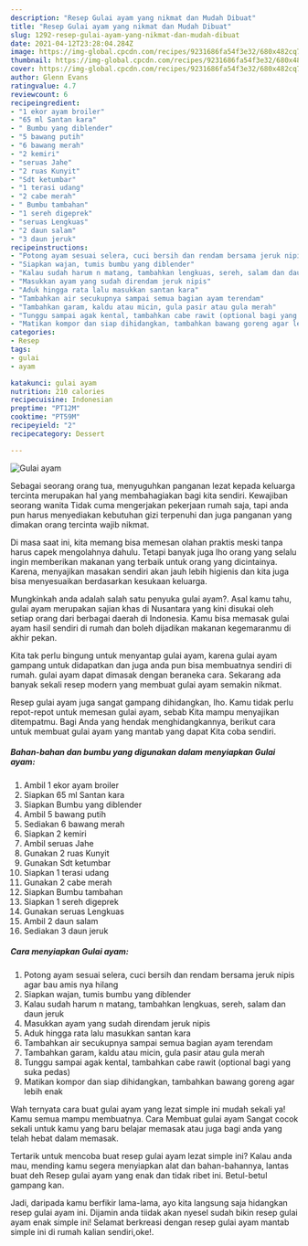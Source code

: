 ```yaml
---
description: "Resep Gulai ayam yang nikmat dan Mudah Dibuat"
title: "Resep Gulai ayam yang nikmat dan Mudah Dibuat"
slug: 1292-resep-gulai-ayam-yang-nikmat-dan-mudah-dibuat
date: 2021-04-12T23:28:04.284Z
image: https://img-global.cpcdn.com/recipes/9231686fa54f3e32/680x482cq70/gulai-ayam-foto-resep-utama.jpg
thumbnail: https://img-global.cpcdn.com/recipes/9231686fa54f3e32/680x482cq70/gulai-ayam-foto-resep-utama.jpg
cover: https://img-global.cpcdn.com/recipes/9231686fa54f3e32/680x482cq70/gulai-ayam-foto-resep-utama.jpg
author: Glenn Evans
ratingvalue: 4.7
reviewcount: 6
recipeingredient:
- "1 ekor ayam broiler"
- "65 ml Santan kara"
- " Bumbu yang diblender"
- "5 bawang putih"
- "6 bawang merah"
- "2 kemiri"
- "seruas Jahe"
- "2 ruas Kunyit"
- "Sdt ketumbar"
- "1 terasi udang"
- "2 cabe merah"
- " Bumbu tambahan"
- "1 sereh digeprek"
- "seruas Lengkuas"
- "2 daun salam"
- "3 daun jeruk"
recipeinstructions:
- "Potong ayam sesuai selera, cuci bersih dan rendam bersama jeruk nipis agar bau amis nya hilang"
- "Siapkan wajan, tumis bumbu yang diblender"
- "Kalau sudah harum n matang, tambahkan lengkuas, sereh, salam dan daun jeruk"
- "Masukkan ayam yang sudah direndam jeruk nipis"
- "Aduk hingga rata lalu masukkan santan kara"
- "Tambahkan air secukupnya sampai semua bagian ayam terendam"
- "Tambahkan garam, kaldu atau micin, gula pasir atau gula merah"
- "Tunggu sampai agak kental, tambahkan cabe rawit (optional bagi yang suka pedas)"
- "Matikan kompor dan siap dihidangkan, tambahkan bawang goreng agar lebih enak"
categories:
- Resep
tags:
- gulai
- ayam

katakunci: gulai ayam 
nutrition: 210 calories
recipecuisine: Indonesian
preptime: "PT12M"
cooktime: "PT59M"
recipeyield: "2"
recipecategory: Dessert

---
```



![Gulai ayam](https://img-global.cpcdn.com/recipes/9231686fa54f3e32/680x482cq70/gulai-ayam-foto-resep-utama.jpg)

Sebagai seorang orang tua, menyuguhkan panganan lezat kepada keluarga tercinta merupakan hal yang membahagiakan bagi kita sendiri. Kewajiban seorang  wanita Tidak cuma mengerjakan pekerjaan rumah saja, tapi anda pun harus menyediakan kebutuhan gizi terpenuhi dan juga panganan yang dimakan orang tercinta wajib nikmat.

Di masa  saat ini, kita memang bisa memesan olahan praktis meski tanpa harus capek mengolahnya dahulu. Tetapi banyak juga lho orang yang selalu ingin memberikan makanan yang terbaik untuk orang yang dicintainya. Karena, menyajikan masakan sendiri akan jauh lebih higienis dan kita juga bisa menyesuaikan berdasarkan kesukaan keluarga. 



Mungkinkah anda adalah salah satu penyuka gulai ayam?. Asal kamu tahu, gulai ayam merupakan sajian khas di Nusantara yang kini disukai oleh setiap orang dari berbagai daerah di Indonesia. Kamu bisa memasak gulai ayam hasil sendiri di rumah dan boleh dijadikan makanan kegemaranmu di akhir pekan.

Kita tak perlu bingung untuk menyantap gulai ayam, karena gulai ayam gampang untuk didapatkan dan juga anda pun bisa membuatnya sendiri di rumah. gulai ayam dapat dimasak dengan beraneka cara. Sekarang ada banyak sekali resep modern yang membuat gulai ayam semakin nikmat.

Resep gulai ayam juga sangat gampang dihidangkan, lho. Kamu tidak perlu repot-repot untuk memesan gulai ayam, sebab Kita mampu menyajikan ditempatmu. Bagi Anda yang hendak menghidangkannya, berikut cara untuk membuat gulai ayam yang mantab yang dapat Kita coba sendiri.

<!--inarticleads1-->

##### Bahan-bahan dan bumbu yang digunakan dalam menyiapkan Gulai ayam:

1. Ambil 1 ekor ayam broiler
1. Siapkan 65 ml Santan kara
1. Siapkan  Bumbu yang diblender
1. Ambil 5 bawang putih
1. Sediakan 6 bawang merah
1. Siapkan 2 kemiri
1. Ambil seruas Jahe
1. Gunakan 2 ruas Kunyit
1. Gunakan Sdt ketumbar
1. Siapkan 1 terasi udang
1. Gunakan 2 cabe merah
1. Siapkan  Bumbu tambahan
1. Siapkan 1 sereh digeprek
1. Gunakan seruas Lengkuas
1. Ambil 2 daun salam
1. Sediakan 3 daun jeruk




<!--inarticleads2-->

##### Cara menyiapkan Gulai ayam:

1. Potong ayam sesuai selera, cuci bersih dan rendam bersama jeruk nipis agar bau amis nya hilang
1. Siapkan wajan, tumis bumbu yang diblender
1. Kalau sudah harum n matang, tambahkan lengkuas, sereh, salam dan daun jeruk
1. Masukkan ayam yang sudah direndam jeruk nipis
1. Aduk hingga rata lalu masukkan santan kara
1. Tambahkan air secukupnya sampai semua bagian ayam terendam
1. Tambahkan garam, kaldu atau micin, gula pasir atau gula merah
1. Tunggu sampai agak kental, tambahkan cabe rawit (optional bagi yang suka pedas)
1. Matikan kompor dan siap dihidangkan, tambahkan bawang goreng agar lebih enak




Wah ternyata cara buat gulai ayam yang lezat simple ini mudah sekali ya! Kamu semua mampu membuatnya. Cara Membuat gulai ayam Sangat cocok sekali untuk kamu yang baru belajar memasak atau juga bagi anda yang telah hebat dalam memasak.

Tertarik untuk mencoba buat resep gulai ayam lezat simple ini? Kalau anda mau, mending kamu segera menyiapkan alat dan bahan-bahannya, lantas buat deh Resep gulai ayam yang enak dan tidak ribet ini. Betul-betul gampang kan. 

Jadi, daripada kamu berfikir lama-lama, ayo kita langsung saja hidangkan resep gulai ayam ini. Dijamin anda tiidak akan nyesel sudah bikin resep gulai ayam enak simple ini! Selamat berkreasi dengan resep gulai ayam mantab simple ini di rumah kalian sendiri,oke!.

